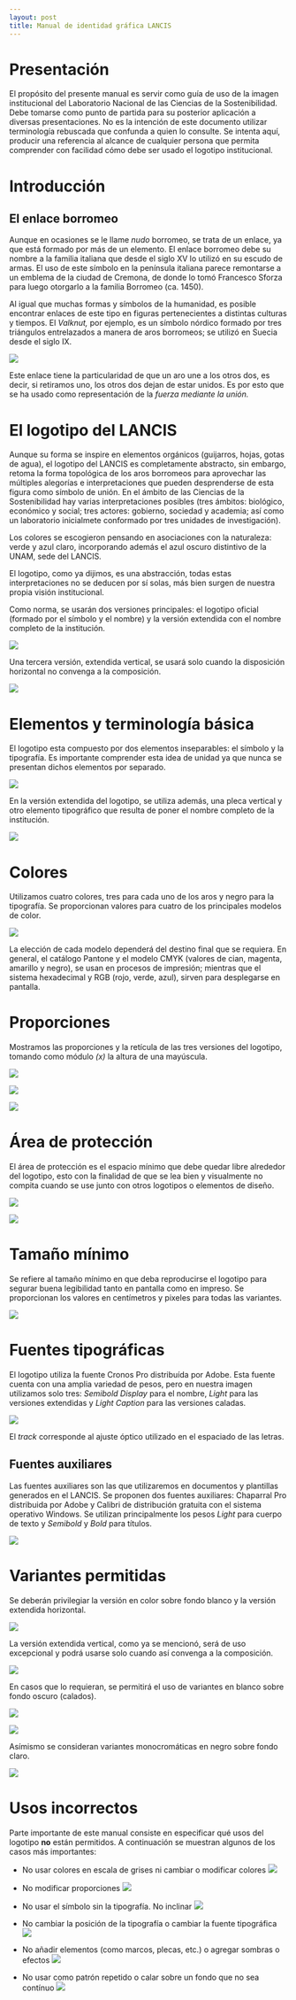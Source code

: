 ```yaml
---
layout: post
title: Manual de identidad gráfica LANCIS
---
```


# Presentación

El propósito del presente manual es servir como guía de uso de la imagen institucional del Laboratorio Nacional de las Ciencias de la Sostenibilidad. Debe tomarse como punto de partida para su posterior aplicación a diversas presentaciones. No es la intención de este documento utilizar terminología rebuscada que confunda a quien lo consulte. Se intenta aquí, producir una referencia al alcance de cualquier persona que permita comprender con facilidad cómo debe ser usado el logotipo institucional.


# Introducción

## El enlace borromeo

Aunque en ocasiones se le llame _nudo_ borromeo, se trata de un enlace, ya que está formado por más de un elemento. El enlace borromeo debe su nombre a la familia italiana que desde el siglo XV lo utilizó en su escudo de armas. El uso de este símbolo en la península italiana parece remontarse a un emblema de la ciudad de Cremona, de donde lo tomó Francesco Sforza para luego otorgarlo a la familia Borromeo (ca. 1450).

Al igual que muchas formas y símbolos de la humanidad, es posible encontrar enlaces de este tipo en figuras pertenecientes a distintas culturas y tiempos. El _Valknut,_ por ejemplo, es un símbolo nórdico formado por tres triángulos entrelazados a manera de aros borromeos; se utilizó en Suecia desde el siglo IX.

![](fi_identidad_LANCIS_enlaces_borromeos.png)


Este enlace tiene la particularidad de que un aro une a los otros dos, es decir, si retiramos uno, los otros dos dejan de estar unidos. Es por esto que se ha usado como representación de la _fuerza mediante la unión._


# El logotipo del LANCIS

Aunque su forma se inspire en elementos orgánicos (guijarros, hojas, gotas de agua), el logotipo del LANCIS es completamente abstracto, sin embargo, retoma la forma topológica de los aros borromeos para aprovechar las múltiples alegorías e interpretaciones que pueden desprenderse de esta figura como símbolo de unión. En el ámbito de las Ciencias de la Sostenibilidad hay varias interpretaciones posibles (tres ámbitos: biológico, económico y social; tres actores: gobierno, sociedad y academia; así como un laboratorio inicialmete conformado por tres unidades de investigación).

Los colores se escogieron pensando en asociaciones con la naturaleza: verde y azul claro, incorporando además el azul oscuro distintivo de la UNAM, sede del LANCIS.

El logotipo, como ya dijimos, es una abstracción, todas estas interpretaciones no se deducen por sí solas, más bien surgen de nuestra propia visión institucional.

Como norma, se usarán dos versiones principales: el logotipo oficial (formado por el símbolo y el nombre) y la versión extendida con el nombre completo de la institución.

![](fi_identidad_LANCIS_variantes_01.png)

Una tercera versión, extendida vertical, se usará solo cuando la disposición horizontal no convenga a la composición.

![](fi_identidad_LANCIS_variantes_02.png)


# Elementos y terminología básica

El logotipo esta compuesto por dos elementos inseparables: el símbolo y la tipografía. Es importante comprender esta idea de unidad ya que nunca se presentan dichos elementos por separado.

![](fi_identidad_LANCIS_elementos_terminologia_01.png)

En la versión extendida del logotipo, se utiliza además, una pleca vertical y otro elemento tipográfico que resulta de poner el nombre completo de la institución.

![](fi_identidad_LANCIS_elementos_terminologia_02.png)


# Colores

Utilizamos cuatro colores, tres para cada uno de los aros y negro para la tipografía. Se proporcionan valores para cuatro de los principales modelos de color.

![](fi_identidad_LANCIS_colores.png)

La elección de cada modelo dependerá del destino final que se requiera. En general, el catálogo Pantone y el modelo CMYK (valores de cian, magenta, amarillo y negro), se usan en procesos de impresión; mientras que el sistema hexadecimal y RGB (rojo, verde, azul), sirven para desplegarse en pantalla.


# Proporciones

Mostramos las proporciones y la retícula de las tres versiones del logotipo, tomando como módulo _(x)_ la altura de una mayúscula.

![](fi_identidad_LANCIS_proporciones_01.png)

![](fi_identidad_LANCIS_proporciones_02.png)

![](fi_identidad_LANCIS_proporciones_03.png)


# Área de protección

El área de protección es el espacio mínimo que debe quedar libre alrededor del logotipo, esto con la finalidad de que se lea bien y visualmente no compita cuando se use junto con otros logotipos o elementos de diseño.

![](fi_identidad_LANCIS_area_de_proteccion_01.png)

![](fi_identidad_LANCIS_area_de_proteccion_02.png)


# Tamaño mínimo

Se refiere al tamaño mínimo en que deba reproducirse el logotipo para segurar buena legibilidad tanto en pantalla como en impreso. Se proporcionan los valores en centímetros y pixeles para todas las variantes.

![](fi_identidad_LANCIS_tamano_minimo.png)



# Fuentes tipográficas

El logotipo utiliza la fuente Cronos Pro distribuída por Adobe. Esta fuente cuenta con una amplia variedad de pesos, pero en nuestra imagen utilizamos solo tres: _Semibold Display_ para el nombre, _Light_ para las versiones extendidas y _Light Caption_ para las versiones caladas.

![](fi_identidad_LANCIS_tipografia_01.png)

El _track_ corresponde al ajuste óptico utilizado en el espaciado de las letras.

## Fuentes auxiliares

Las fuentes auxiliares son las que utilizaremos en documentos y plantillas generados en el LANCIS. Se proponen dos fuentes auxiliares: Chaparral Pro distribuida por Adobe y Calibri de distribución gratuita con el sistema operativo Windows. Se utilizan principalmente los pesos _Light_ para cuerpo de texto y _Semibold_ y _Bold_ para títulos.

![](fi_identidad_LANCIS_tipografia_02.png)


# Variantes permitidas

Se deberán privilegiar la versión en color sobre fondo blanco y la versión extendida horizontal.

![](fi_identidad_LANCIS_variantes_01.png)

La versión extendida vertical, como ya se mencionó, será de uso excepcional y podrá usarse solo cuando así convenga a la composición.

![](fi_identidad_LANCIS_variantes_02.png)

En casos que lo requieran, se permitirá el uso de variantes en blanco sobre fondo oscuro (calados).

![](fi_identidad_LANCIS_variantes_03.png)
<br>

![](fi_identidad_LANCIS_variantes_04.png)

 Asímismo se consideran variantes monocromáticas en negro sobre fondo claro.

![](fi_identidad_LANCIS_variantes_05.png)


# Usos incorrectos

Parte importante de este manual consiste en especificar qué usos del logotipo **no** están permitidos. A continuación se muestran algunos de los casos más importantes:

- No usar colores en escala de grises ni cambiar o modificar colores
![](fi_identidad_LANCIS_usos_incorrectos_01.png)

- No modificar proporciones
![](fi_identidad_LANCIS_usos_incorrectos_02.png)

- No usar el símbolo sin la tipografía. No inclinar
![](fi_identidad_LANCIS_usos_incorrectos_03.png)

- No cambiar la posición de la tipografía o cambiar la fuente tipográfica
![](fi_identidad_LANCIS_usos_incorrectos_04.png)

- No añadir elementos (como marcos, plecas, etc.) o agregar sombras o efectos
![](fi_identidad_LANCIS_usos_incorrectos_05.png)

- No usar como patrón repetido o calar sobre un fondo que no sea contínuo
![](fi_identidad_LANCIS_usos_incorrectos_06.png)
